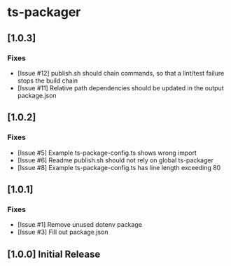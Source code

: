# ts-packager

## [1.0.3]

### Fixes
- [Issue #12] publish.sh should chain commands, so that a lint/test failure stops the build chain
- [Issue #11] Relative path dependencies should be updated in the output package.json

## [1.0.2]

### Fixes
- [Issue #5] Example ts-package-config.ts shows wrong import
- [Issue #6] Readme publish.sh should not rely on global ts-packager
- [Issue #8] Example ts-package-config.ts has line length exceeding 80

## [1.0.1]

### Fixes
- [Issue #1] Remove unused dotenv package
- [Issue #3] Fill out package.json

## [1.0.0] Initial Release
